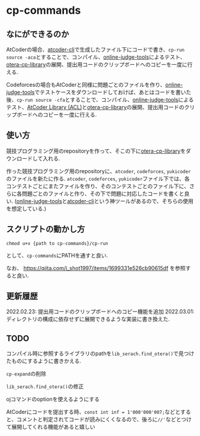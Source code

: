 # cp-commands

## なにができるのか

AtCoderの場合、[atcoder-cli](https://github.com/Tatamo/atcoder-cli)で生成したファイル下にコードで書き、`cp-run source -aca`とすることで、コンパイル、[online-judge-tools](https://github.com/online-judge-tools/oj)によるテスト、[otera-cp-library](https://github.com/otera99/otera-cp-library)の展開、提出用コードのクリップボードへのコピーを一度に行える.

Codeforcesの場合もAtCoderと同様に問題ごとのファイルを作り、[online-judge-tools](https://github.com/online-judge-tools/oj)でテストケースをダウンロードしておけば、あとはコードを書いた後、`cp-run source -cfa`とすることで、コンパイル、[online-judge-tools](https://github.com/online-judge-tools/oj)によるテスト、[AtCoder Library (ACL)](https://github.com/atcoder/ac-library)と[otera-cp-library](https://github.com/otera99/otera-cp-library)の展開、提出用コードのクリップボードへのコピーを一度に行える.

## 使い方

競技プログラミング用のrepositoryを作って、そこの下に[otera-cp-library](https://github.com/otera99/otera-cp-library)をダウンロードして入れる.

作った競技プログラミング用のrepositoryに、`atcoder`, `codeforces`, `yukicoder`のファイルを新たに作る.
`atcoder`, `codeforces`, `yukicoder`ファイル下では、各コンテストごとにまたファイルを作り、そのコンテストごとのファイル下に、さらに各問題ごとのファイルと作り、その下で問題に対応したコードを書くと良い.
([online-judge-tools](https://github.com/online-judge-tools/oj)と[atcoder-cli](https://github.com/Tatamo/atcoder-cli)という神ツールがあるので、そちらの使用を想定している.)

## スクリプトの動かし方

```
chmod u+x {path to cp-commands}/cp-run
```

として、`cp-commands`にPATHを通すと良い.

なお、 https://qiita.com/i_shot1997/items/1699331e526cb90615df を参照すると良い.

## 更新履歴
2022.02.23: 提出用コードのクリップボードへのコピー機能を追加
2022.03.01: ディレクトリの構成に依存せずに展開できるような実装に書き換えた.

## TODO
コンパイル時に参照するライブラリのpathを`lib_serach.find_otera()`で見つけたものにするように書きかえる.

`cp-expand`の削除

`lib_serach.find_otera()`の修正

ojコマンドのoptionを使えるようにする

AtCoderにコードを提出する時、`const int inf = 1'000'000'007;`などとすると、コメントと判定されてコードが読みにくくなるので、後ろに`//'`などとつけて展開してくれる機能があると嬉しい